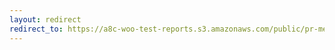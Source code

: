 ```yaml
---
layout: redirect
redirect_to: https://a8c-woo-test-reports.s3.amazonaws.com/public/pr-merge/41508/e2e/index.html
---
```


